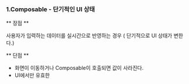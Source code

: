 
### 1.Composable - 단기적인 UI 상태

** 장점 ** 

사용자가 입력하는 데이터를 실시간으로 반영하는 경우 ( 단기적으로 UI 상태가 변한다.)


** 단점 **

- 화면이 이동하거나 Composable이 호출되면 값이 사라진다.
- UI에서만 유효한 
